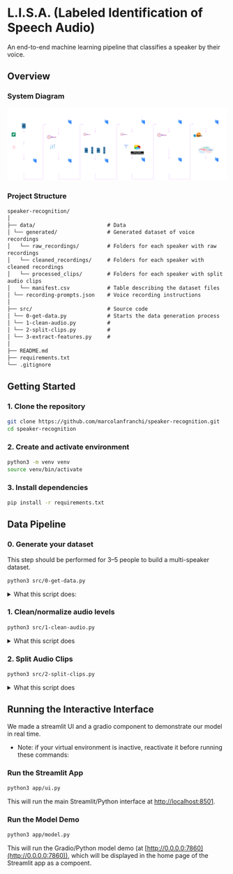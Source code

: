 # L.I.S.A. (Labeled Identification of Speech Audio)

An end-to-end machine learning pipeline that classifies a speaker by their voice.

## Overview

### System Diagram

![System Diagram](images/diagramTransparentDarkBG.png)

### Project Structure

```
speaker-recognition/
│
├── data/                       # Data
│ └── generated/                # Generated dataset of voice recordings
│   └── raw_recordings/         # Folders for each speaker with raw recordings
│   └── cleaned_recordings/     # Folders for each speaker with cleaned recordings
│   └── processed_clips/        # Folders for each speaker with split audio clips
│   └── manifest.csv            # Table describing the dataset files
│ └── recording-prompts.json    # Voice recording instructions
│
├── src/                        # Source code
│ └── 0-get-data.py             # Starts the data generation process
│ └── 1-clean-audio.py          # 
│ └── 2-split-clips.py          # 
│ └── 3-extract-features.py     # 
│
├── README.md
├── requirements.txt
└── .gitignore
```

## Getting Started

### 1. Clone the repository

```bash
git clone https://github.com/marcolanfranchi/speaker-recognition.git
cd speaker-recognition
```

### 2. Create and activate environment

```bash
python3 -m venv venv
source venv/bin/activate
```

### 3. Install dependencies

```bash
pip install -r requirements.txt
```

## Data Pipeline

### 0. Generate your dataset 

This step should be performed for 3–5 people to build a multi-speaker dataset.

```bash
python3 src/0-get-data.py
```
<details>
<summary>What this script does:</summary>
- Prompts the user with recording instructions loaded from a JSON file.
- Records 60-second audio sessions with countdown and progress bar feedback.
- Splits each recording into overlapping 2s clips (50% overlap), trims silence, and discards too-short segments (max 79 segments per 1 min recording).
- Saves processed clips with unique IDs in a structured folder (processed_clips/speaker_id/).
- Generates a manifest CSV containing metadata (clip paths, speaker ID, script ID, timestamps).
- Generated dataset of audio recordings gets placed into `data/generated/`.
</details>


### 1. Clean/normalize audio levels

```bash
python3 src/1-clean-audio.py
```
<details> <summary>What this script does</summary>
- Normalizes volume levels across clips.
- Removes excessive background noise.
- Outputs cleaned audio recordings to data/generated/cleaned_recordings/.
</details>

### 2. Split Audio Clips

```bash
python3 src/2-split-clips.py
```
<details> <summary>What this script does</summary>

- Splits audio clips into fixed length clips with 50% overlap per clip.
- Outputs cleaned audio recordings to data/generated/processed_clips/.
</details>

## Running the Interactive Interface

We made a streamlit UI and a gradio component to demonstrate our model in real time.
- Note: if your virtual environment is inactive, reactivate it before running these commands:

### Run the Streamlit App

```bash
python3 app/ui.py
```
This will run the main Streamlit/Python interface at [http://localhost:8501](http://localhost:8501).

### Run the Model Demo

```bash
python3 app/model.py
```
This will run the Gradio/Python model demo (at [http://0.0.0.0:7860](http://0.0.0.0:7860)), which will be displayed in the home page of the Streamlit app as a compoent.